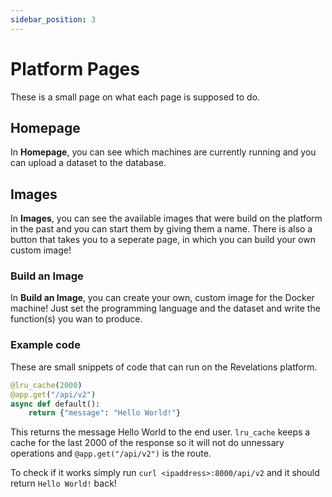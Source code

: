 ```yaml
---
sidebar_position: 3
---
```


# Platform Pages

These is a small page on what each page is supposed to do.

## Homepage

<!-- Add a screenshot of the Homepage -->

In **Homepage**, you can see which machines are currently running and you can upload a dataset to the database.

## Images

<!-- Add a screenshot of the Images page -->

In **Images**, you can see the available images that were build on the platform in the past and you can start them by giving them a name. There is also a button that takes you to a seperate page, in which you can build your own custom image!

### Build an Image

<!-- Add a screen of the Build an Image page -->

In **Build an Image**, you can create your own, custom image for the Docker machine! Just set the programming language and the dataset and write the function(s) you wan to produce.

### Example code

These are small snippets of code that can run on the Revelations platform.

```py title=Python
@lru_cache(2000)
@app.get("/api/v2")
async def default():
    return {"message": "Hello World!"}
```

This returns the message Hello World to the end user. ``lru_cache`` keeps a cache for the last 2000 of the response so it will not do unnessary operations and ``@app.get("/api/v2")`` is the route.

To check if it works simply run ``curl <ipaddress>:8000/api/v2`` and it should return ``Hello World!`` back!
